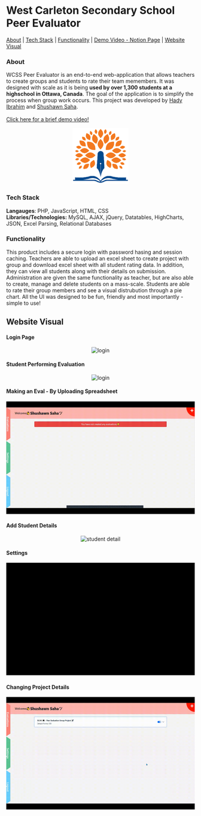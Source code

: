 # West Carleton Secondary School Peer Evaluator

[About](https://github.com/ShushawnS/WCSS-Peer-Eval/edit/master/README.md#about) | [Tech Stack](https://github.com/ShushawnS/WCSS-Peer-Eval/edit/master/README.md#tech-stack) | [Functionality](https://github.com/ShushawnS/WCSS-Peer-Eval/edit/master/README.md#tech-stack) | [Demo Video - Notion Page](https://nova-attic-ec5.notion.site/WCSS-Peer-Evaluator-966d035f74694a8d8500d2bd6b8d71d8) | [Website Visual](https://github.com/ShushawnS/WCSS-Peer-Eval/edit/master/README.md#website-visual)

### About 
WCSS Peer Evaluator is an end-to-end web-application that allows teachers to create groups and students to rate their team memembers. It was designed with scale as it is being **used by over 1,300 students at a highschool in Ottawa, Canada**. The goal of the application is to simplify the process when group work occurs. This project was developed by [Hady Ibrahim](https://github.com/itshady) and [Shushawn Saha](https://github.com/ShushawnS). </br> </br> [Click here for a brief demo video!](https://nova-attic-ec5.notion.site/WCSS-Peer-Evaluator-966d035f74694a8d8500d2bd6b8d71d8)

<p align="center">
  <img src="/src/peerC/favicon.png" alt="peer_icon" width="150" height="150"/>
</p>

### Tech Stack
**Langauges**: PHP, JavaScript, HTML, CSS </br>
**Libraries/Technologies:** MySQL, AJAX, jQuery, Datatables, HighCharts, JSON, Excel Parsing, Relational Databases </br>

### Functionality
This product includes a secure login with password hasing and session caching. Teachers are able to upload an excel sheet to create project with group and download excel sheet with all student rating data. In addition, they can view all students along with their details on submission. Administration are given the same functionality as teacher, but are also able to create, manage and delete students on a mass-scale. Students are able to rate their group members and see a visual distrubution through a pie chart. All the UI was designed to be fun, friendly and most importantly - simple to use!

## Website Visual

#### Login Page
<p align="center">
  <img src="https://user-images.githubusercontent.com/84819112/167198337-d4bf9b5c-9aac-422c-8819-d97dc8a0d762.gif" alt="login" />
</p>

#### Student Performing Evaluation
<p align="center">
  <img src="https://user-images.githubusercontent.com/84819112/167203409-cc5a31f9-4547-4611-9312-0266584008a4.gif" alt="login" />
</p>

#### Making an Eval - By Uploading Spreadsheet
<p align="center">
  <img src="/src/peerC/assets/MakingaNewEval.gif" alt="create eval" width="600" height="300" />
</p>

#### Add Student Details
<p align="center">
  <img src="/src/peerC/assets/studentDetail.gif" alt="student detail" width="600" height="300" />
</p>

#### Settings
<p align="center">
  <img src="/src/peerC/assets/settings.gif" alt="student detail" width="600" height="300" />
</p>

#### Changing Project Details
<p align="center">
  <img src="/src/peerC/assets/changingProjectDetail.gif" alt="student detail" width="600" height="300" />
</p>

<!---
![peer - login](https://user-images.githubusercontent.com/84819112/167198337-d4bf9b5c-9aac-422c-8819-d97dc8a0d762.gif)

![peer - student rating](https://user-images.githubusercontent.com/84819112/167203409-cc5a31f9-4547-4611-9312-0266584008a4.gif)

--->

  
  

